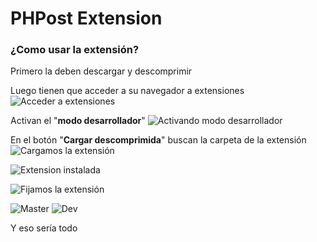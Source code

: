 # PHPost Extension

### ¿Como usar la extensión?
Primero la deben descargar y descomprimir

Luego tienen que acceder a su navegador a extensiones
![Acceder a extensiones](https://github.com/PHPostApp/PHPostExtension/assets/25780715/058fb7dd-4ba1-4ecc-8c64-7bbf0399167c)

Activan el "**modo desarrollador**"
![Activando modo desarrollador](https://github.com/PHPostApp/PHPostExtension/assets/25780715/0a73e29a-87af-4dc1-9cc4-b3230c2624c9)

En el botón "**Cargar descomprimida**" buscan la carpeta de la extensión
![Cargamos la extensión](https://github.com/PHPostApp/PHPostExtension/assets/25780715/254d662a-a5f6-4ba2-aebd-1b1dbae2bae5)

![Extension instalada](https://github.com/PHPostApp/PHPostExtension/assets/25780715/66d30b6c-03be-4a29-932b-998ebdb4d5c9)

![Fijamos la extensión](https://github.com/PHPostApp/PHPostExtension/assets/25780715/28a6cfb1-ea44-4749-b967-cfc3e74aba29)

![Master](https://github.com/PHPostApp/PHPostExtension/assets/25780715/9c4360fe-0b88-4965-8ef5-5a0546b9e52a)
![Dev](https://github.com/PHPostApp/PHPostExtension/assets/25780715/1d349186-df05-42e1-9706-3e68b2051b6f)

Y eso sería todo
